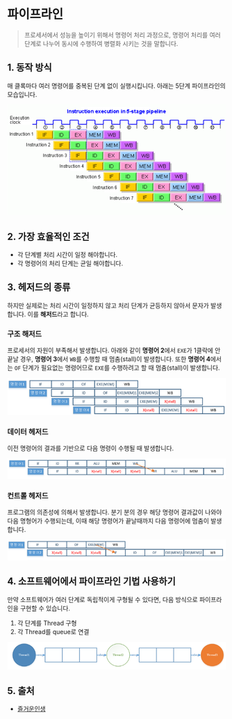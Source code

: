 # 파이프라인

> 프로세서에서 성능을 높이기 위해서 명령어 처리 과정으로, 명령어 처리를 여러 단계로 나누어 동시에 수행하여 병렬화 시키는 것을 말합니다.

## 1. 동작 방식

매 클록마다 여러 명령어를 중복된 단계 없이 실행시킵니다. 아래는 5단계 파이프라인의 모습입니다.

![interview_pipeline01](../img/interview_pipeline01.gif)

## 2. 가장 효율적인 조건

- 각 단계별 처리 시간이 일정 해야합니다.
- 각 명령어의 처리 단계는 균일 해야합니다.

## 3. 헤저드의 종류

하지만 실제로는 처리 시간이 일정하지 않고 처리 단계가 균등하지 않아서 문자가 발생합니다. 이를 **해저드**라고 합니다.

### 구조 해저드

프로세서의 자원이 부족해서 발생합니다. 아래와 같이 **명령어 2**에서 `EXE`가 1클락에 안 끝날 경우, **명령어 3**에서 `WB`를 수행할 때 멈춤(stall)이 발생합니다. 또한 **명령어 4**에서는 `OF` 단계가 필요없는 명령어므로 `EXE`를 수행하려고 할 때 멈춤(stall)이 발생합니다.

![interview_pipeline02](../img/interview_pipeline02.png)

### 데이터 헤저드

이전 명령어의 결과를 기반으로 다음 명령이 수행될 때 발생합니다.

![interview_pipeline03](../img/interview_pipeline03.png)

### 컨트롤 헤저드

프로그램의 의존성에 의해서 발생합니다. 분기 분의 경우 해당 명령어 결과값이 나와야 다음 명형어가 수행되는데, 이때 해당 명령어가 끝날때까지 다음 명령어에 멈춤이 발생합니다.

![interview_pipeline04](../img/interview_pipeline04.png)

## 4. 소프트웨어에서 파이프라인 기법 사용하기

만약 소프트웨어가 여러 단계로 독립적이게 구형될 수 있다면, 다음 방식으로 파이프라인을 구현할 수 있습니다.

1. 각 단계를 Thread 구형
2. 각 Thread를 queue로 연결

![interview_pipeline05](../img/interview_pipeline05.png)

## 5. 출처

- [즐거운인생](https://doitnow-man.tistory.com/72)